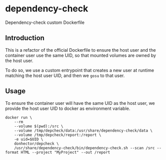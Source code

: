 # dependency-check
Dependency-check custom Dockerfile

## Introduction

This is a refactor of the official Dockerfile to ensure the host user and the container user use the same UID, so that mounted volumes are owned by the host user.

To do so, we use a custom entrypoint that creates a new user at runtime matching the host user UID, and then we `gosu` to that user.

## Usage

To ensure the container user will have the same UID as the host user, we provide the host user UID to docker as environment variable.


```
docker run \
    --rm 
    --volume $(pwd):/src \
    --volume /tmp/depcheck/data:/usr/share/dependency-check/data \
    --volume /tmp/depcheck/report:/report \
    -e uid=$UID \
    donhector/depcheck \
    /usr/share/dependency-check/bin/dependency-check.sh --scan /src --format HTML --project "MyProject" --out /report
```
